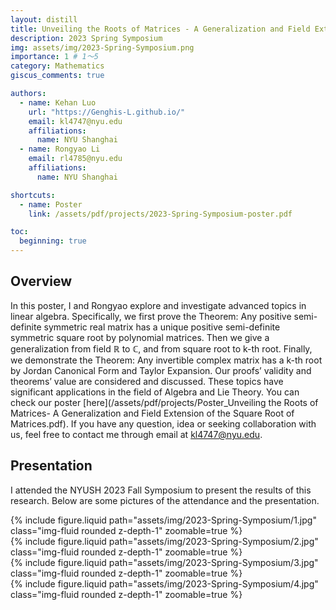 ```yaml
---
layout: distill
title: Unveiling the Roots of Matrices - A Generalization and Field Extension of the Square Root of Matrices
description: 2023 Spring Symposium
img: assets/img/2023-Spring-Symposium.png
importance: 1 # 1～5
category: Mathematics
giscus_comments: true

authors:
  - name: Kehan Luo
    url: "https://Genghis-L.github.io/"
    email: kl4747@nyu.edu
    affiliations:
      name: NYU Shanghai
  - name: Rongyao Li
    email: rl4785@nyu.edu
    affiliations:
      name: NYU Shanghai

shortcuts:
  - name: Poster
    link: /assets/pdf/projects/2023-Spring-Symposium-poster.pdf

toc:
  beginning: true
---
```


## Overview

In this poster, I and Rongyao explore and investigate advanced topics in linear algebra. Specifically, we first prove the Theorem: Any positive semi-definite symmetric real matrix has a unique positive semi-definite symmetric square root by polynomial matrices. Then we give a generalization from field ℝ to ℂ, and from square root to k-th root. Finally, we demonstrate the Theorem: Any invertible complex matrix has a k-th root by Jordan Canonical Form and Taylor Expansion. Our proofs’ validity and theorems’ value are considered and discussed. These topics have significant applications in the field of Algebra and Lie Theory. You can check our poster [here](/assets/pdf/projects/Poster_Unveiling the Roots of Matrices- A Generalization and Field Extension of the Square Root of Matrices.pdf). If you have any question, idea or seeking collaboration with us, feel free to contact me through email at [kl4747@nyu.edu](mailto:kl4747@nyu.edu).

## Presentation

I attended the NYUSH 2023 Fall Symposium to present the results of this research. Below are some pictures of the attendance and the presentation.

<div class="row mt-3">
  <div class="col-sm mt-3 mt-md-0">
    {% include figure.liquid
      path="assets/img/2023-Spring-Symposium/1.jpg"
      class="img-fluid rounded z-depth-1"
      zoomable=true
    %}
  </div>
</div>

<div class="row mt-3">
  <div class="col-sm mt-3 mt-md-0">
    {% include figure.liquid
      path="assets/img/2023-Spring-Symposium/2.jpg"
      class="img-fluid rounded z-depth-1"
      zoomable=true
    %}
  </div>
</div>

<div class="row mt-3">
  <div class="col-sm mt-3 mt-md-0">
    {% include figure.liquid
      path="assets/img/2023-Spring-Symposium/3.jpg"
      class="img-fluid rounded z-depth-1"
      zoomable=true
    %}
  </div>
</div>

<div class="row mt-3">
  <div class="col-sm mt-3 mt-md-0">
    {% include figure.liquid
      path="assets/img/2023-Spring-Symposium/4.jpg"
      class="img-fluid rounded z-depth-1"
      zoomable=true
    %}
  </div>
</div>
